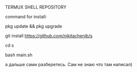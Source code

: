 TERMUX SHELL REPOSITORY

command for install:

pkg update && pkg upgrade

git install https://github.com/nikitachenib/s

cd s

bash main.sh

а дальше сами разберетесь. Сам не знаю что там написал)
